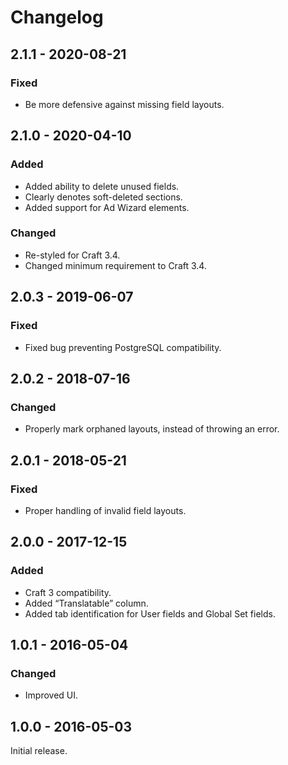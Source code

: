 # Changelog

## 2.1.1 - 2020-08-21

### Fixed
- Be more defensive against missing field layouts.

## 2.1.0 - 2020-04-10

### Added
- Added ability to delete unused fields.
- Clearly denotes soft-deleted sections.
- Added support for Ad Wizard elements.

### Changed
- Re-styled for Craft 3.4.
- Changed minimum requirement to Craft 3.4.

## 2.0.3 - 2019-06-07

### Fixed
- Fixed bug preventing PostgreSQL compatibility.

## 2.0.2 - 2018-07-16

### Changed
- Properly mark orphaned layouts, instead of throwing an error.

## 2.0.1 - 2018-05-21

### Fixed
- Proper handling of invalid field layouts.

## 2.0.0 - 2017-12-15

### Added
- Craft 3 compatibility.
- Added “Translatable” column.
- Added tab identification for User fields and Global Set fields.

## 1.0.1 - 2016-05-04

### Changed
- Improved UI.

## 1.0.0 - 2016-05-03

Initial release.
